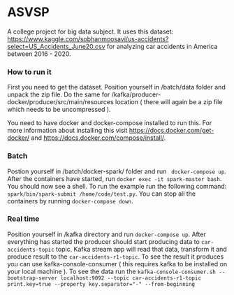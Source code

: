 # ASVSP

A college project for big data subject. It uses this dataset: https://www.kaggle.com/sobhanmoosavi/us-accidents?select=US_Accidents_June20.csv for analyzing car accidents in America between 2016 - 2020.

### How to run it

First you need to get the dataset. Position yourself in /batch/data folder and unpack the zip file. Do the same for /kafka/producer-docker/producer/src/main/resources location ( there will again be a zip file which needs to be uncompressed ).

You need to have docker and docker-compose installed to run this. For more information about installing this visit https://docs.docker.com/get-docker/ and https://docs.docker.com/compose/install/. 

### Batch

Postion yourself in /batch/docker-spark/ folder and run ``` docker-compose up```. After the containers have started, run ```docker exec -it spark-master bash```.
You should now see a shell. To run the example run the following command: ```spark/bin/spark-submit /home/code/test.py```. You can stop all the containers by running ```docker-compose down```.

### Real time
Position yourself in /kafka directory and run ```docker-compose up```. After everything has started the producer should start producing data to ```car-accidents-topic``` topic. Kafka stream app will read that data, transform it and produce result to the ```car-accidents-r1-topic```. To see the result it produces you can use kafka-console-consumer ( this requires kafka to be installed on your local machine ). To see the data run the ```kafka-console-consumer.sh --bootstrap-server localhost:9092 --topic car-accidents-r1-topic print.key=true --property key.separator="-" --from-beginning```
